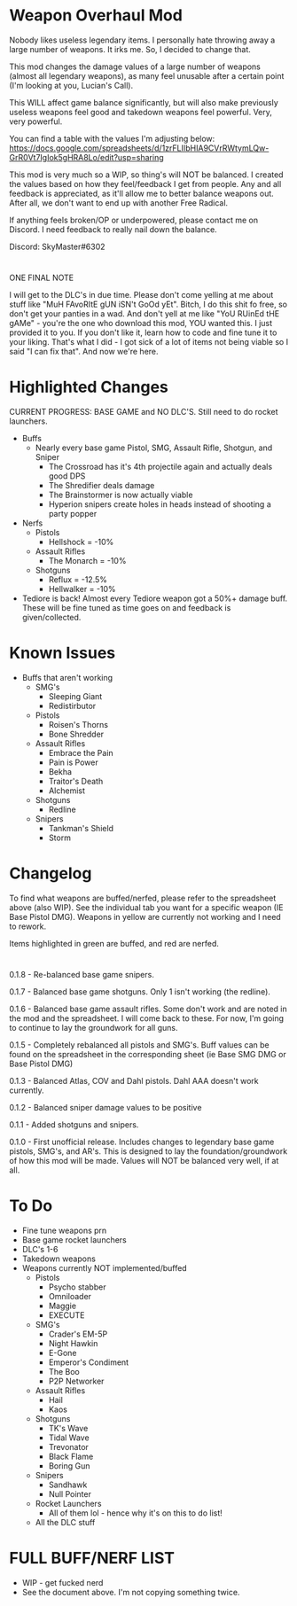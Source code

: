 # Weapon Overhaul Mod

Nobody likes useless legendary items. I personally hate throwing away a large number of weapons. It irks me. So, I decided to change that.

This mod changes the damage values of a large number of weapons (almost all legendary weapons), as many feel unusable after a certain point (I'm looking at you, Lucian's Call).

This WILL affect game balance significantly, but will also make previously useless weapons feel good and takedown weapons feel powerful. Very, very powerful.

You can find a table with the values I'm adjusting below:
https://docs.google.com/spreadsheets/d/1zrFLIIbHIA9CVrRWtymLQw-GrR0Vt7IgIok5gHRA8Lo/edit?usp=sharing


This mod is very much so a WIP, so thing's will NOT be balanced. I created the values based on how they feel/feedback I get from people. Any and all feedback is appreciated, as it'll allow me to better balance weapons out. After all, we don't want to end up with another Free Radical.

If anything feels broken/OP or underpowered, please contact me on Discord. I need feedback to really nail down the balance. 

Discord: SkyMaster#6302

#

ONE FINAL NOTE

I will get to the DLC's in due time. Please don't come yelling at me about stuff like "MuH FAvoRItE gUN iSN't GoOd yEt".  Bitch, I do this shit fo free, so don't get your panties in a wad. And don't yell at me like "YoU RUinEd tHE gAMe" - you're the one who download this mod, YOU wanted this. I just provided it to you. If you don't like it, learn how to code and fine tune it to your liking. That's what I did - I got sick of a lot of items not being viable so I said "I can fix that". And now we're here.

#

# Highlighted Changes

CURRENT PROGRESS: BASE GAME and NO DLC'S. Still need to do rocket launchers.

- Buffs
  - Nearly every base game Pistol, SMG, Assault Rifle, Shotgun, and Sniper
    - The Crossroad has it's 4th projectile again and actually deals good DPS
    - The Shredifier deals damage
    - The Brainstormer is now actually viable
    - Hyperion snipers create holes in heads instead of shooting a party popper
- Nerfs
  - Pistols
    - Hellshock = -10%
  - Assault Rifles
    - The Monarch = -10%
  - Shotguns
    - Reflux  = -12.5%
    - Hellwalker = -10%
- Tediore is back! Almost every Tediore weapon got a 50%+ damage buff. These will be fine tuned as time goes on and feedback is given/collected.

# Known Issues

- Buffs that aren't working 
  - SMG's
    - Sleeping Giant
    - Redistirbutor
  - Pistols
    - Roisen's Thorns
    - Bone Shredder
  - Assault Rifles
    - Embrace the Pain
    - Pain is Power
    - Bekha
    - Traitor's Death
    - Alchemist
  - Shotguns
    - Redline
  - Snipers
    - Tankman's Shield
    - Storm

# Changelog

To find what weapons are buffed/nerfed, please refer to the spreadsheet above (also WIP). See the individual tab you want for a specific weapon (IE Base Pistol DMG). Weapons in yellow are currently not working and I need to rework. 

Items highlighted in green are buffed, and red are nerfed.

#

0.1.8 - Re-balanced base game snipers.

0.1.7 - Balanced base game shotguns. Only 1 isn't working (the redline).

0.1.6 - Balanced base game assault rifles. Some don't work and are noted in the mod and the spreadsheet. I will come back to these. For now, I'm going to continue to lay the groundwork for all guns.

0.1.5 - Completely rebalanced all pistols and SMG's. Buff values can be found on the spreadsheet in the corresponding sheet (ie Base SMG DMG or Base Pistol DMG)

0.1.3 - Balanced Atlas, COV and Dahl pistols. Dahl AAA doesn't work currently.

0.1.2 - Balanced sniper damage values to be positive

0.1.1 - Added shotguns and snipers.

0.1.0 - First unofficial release. Includes changes to legendary base game pistols, SMG's, and AR's. This is designed to lay the foundation/groundwork of how this mod will be made. Values will NOT be balanced very well, if at all.

# To Do

- Fine tune weapons prn
- Base game rocket launchers
- DLC's 1-6
- Takedown weapons
- Weapons currently NOT implemented/buffed
  - Pistols 
    - Psycho stabber
    - Omniloader
    - Maggie
    - EXECUTE
  - SMG's
    - Crader's EM-5P
    - Night Hawkin
    - E-Gone
    - Emperor's Condiment
    - The Boo
    - P2P Networker
  - Assault Rifles
    - Hail
    - Kaos
  - Shotguns
    - TK's Wave
    - Tidal Wave 
    - Trevonator
    - Black Flame
    - Boring Gun
  - Snipers
    - Sandhawk
    - Null Pointer  
  - Rocket Launchers
    - All of them lol - hence why it's on this to do list!
  - All the DLC stuff



# FULL BUFF/NERF LIST

- WIP - get fucked nerd
- See the document above. I'm not copying something twice.
